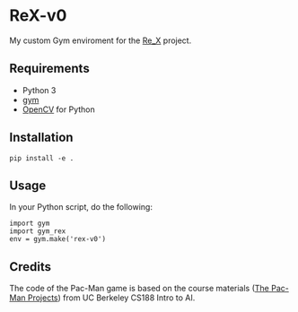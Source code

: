 # ReX-v0
My custom Gym enviroment for the [Re_X](https://github.com/AXU9513/Re_X) project.

## Requirements
- Python 3
- [gym](https://gym.openai.com)
- [OpenCV](https://opencv.org) for Python

## Installation
```
pip install -e .
```

## Usage
In your Python script, do the following:
```
import gym
import gym_rex
env = gym.make('rex-v0')
```

## Credits
The code of the Pac-Man game is based on the course materials ([The Pac-Man Projects](http://ai.berkeley.edu/project_overview.html)) from UC Berkeley CS188 Intro to AI. 